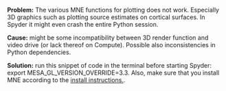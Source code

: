 **Problem:** The various MNE functions for plotting does not work. Especially 3D graphics such as plotting source estimates on cortical surfaces. In Spyder it might even crash the entire Python session.

**Cause:** might be some incompatibility between 3D render function and video drive (or lack thereof on Compute). Possible also inconsistencies in Python dependencies.

**Solution:** run this snippet of code in the terminal before starting Spyder: export MESA_GL_VERSION_OVERRIDE=3.3. Also, make sure that you install MNE according to the [install instructions.](Set-up-MNE-Python-on-Compute).
